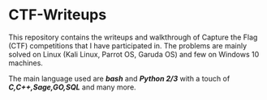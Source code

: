 # CTF-Writeups
This repository contains the writeups and walkthrough of Capture the Flag (CTF) competitions that I have participated in. The problems are mainly solved on Linux (Kali Linux, Parrot OS, Garuda OS) and few on Windows 10 machines.

The main language used are ***bash*** and ***Python 2/3*** with a touch of ***C,C++,Sage,GO,SQL*** and many more.
